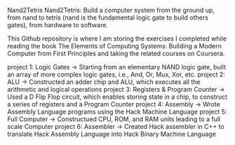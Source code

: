 Nand2Tetris
Nand2Tetris: Build a computer system from the ground up, from nand to tetris (nand is the fundamental logic gate to build others gates), from hardware to software.

This Github repository is where I am storing the exercises I completed while reading the book The Elements of Computing Systems: Building a Modern Computer from First Principles and taking the related courses on Coursera.

project 1: Logic Gates -> Starting from an elementary NAND logic gate, built an array of more complex logic gates, i.e., And, Or, Mux, Xor, etc.
project 2: ALU -> Constructed an adder chip and ALU, which executes all the arithmetic and logical operations
project 3: Registers & Program Counter -> Used a D Flip Flop circuit, which enables storing state in a chip, to construct a series of registers and a Program Counter
project 4: Assembly -> Wrote Assembly Language programs using the Hack Machine Language
project 5: Full Computer -> Constructued CPU, ROM, and RAM units leading to a full scale Computer
project 6: Assembler -> Created Hack assembler in C++ to translate Hack Assembly Language into Hack Binary Machine Language
